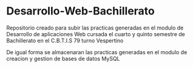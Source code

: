 # Desarrollo-Web-Bachillerato
Repositorio creado para subir las practicas generadas en el modulo de Desarrollo de aplicaciones Web cursada el cuarto y quinto semestre de Bachillerato en el C.B.T.I.S 79 turno Vespertino

De igual forma se almacenaran las practicas generadas en el modulo de creacion y gestion de bases de datos MySQL